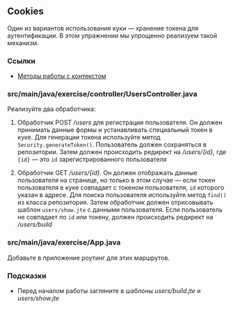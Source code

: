 ## Cookies

Один из вариантов использования куки — хранение токена для аутентификации. В этом упражнении мы упрощенно реализуем такой механизм.
### Ссылки

* [Методы работы с контекстом](https://javalin.io/documentation#context)

### src/main/java/exercise/controller/UsersController.java

Реализуйте два обработчика:

1. Обработчик POST */users* для регистрации пользователя. Он должен принимать данные формы и устанавливать специальный токен в куке. 
    Для генерации токена используйте метод `Security.generateToken()`. Пользователь должен сохраняться в репозитории. 
    Затем должен происходить редирект на */users/{id}*, где `{id}` — это `id` зарегистрированного пользователя

2. Обработчик GET */users/{id}*. Он должен отображать данные пользователя на странице, 
но только в этом случае — если токен пользователя в куке совпадает с токеном пользователя, `id` которого указан в адресе.
Для поиска пользователя используйте метод `find()` из класса репозитория. Затем обработчик должен отрисовывать
шаблон `users/show.jte` с данными пользователя. Если пользователь не совпадает по `id` или токену, должен происходить
редирект на */users/build*

### src/main/java/exercise/App.java

Добавьте в приложение роутинг для этих маршрутов.

### Подсказки

* Перед началом работы загляните в шаблоны *users/build.jte* и *users/show.jte*
